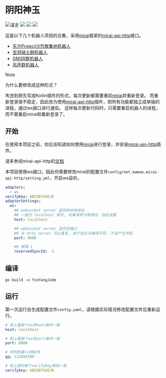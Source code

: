 # 阴阳神玉

![](https://img.shields.io/github/languages/top/CuteReimu/YinYangJade "语言")
[![](https://img.shields.io/github/actions/workflow/status/CuteReimu/YinYangJade/golangci-lint.yml?branch=master)](https://github.com/CuteReimu/YinYangJade/actions/workflows/golangci-lint.yml "代码分析")
[![](https://img.shields.io/github/contributors/CuteReimu/YinYangJade)](https://github.com/CuteReimu/YinYangJade/graphs/contributors "贡献者")
[![](https://img.shields.io/github/license/CuteReimu/YinYangJade)](https://github.com/CuteReimu/YinYangJade/blob/master/LICENSE "许可协议")

这是以下几个机器人项目的合集，采用[mirai](https://github.com/mamoe/mirai)框架的[mirai-api-http](https://github.com/project-mirai/mirai-api-http)接口。

- [东方Project沙包聚集地机器人](tfcc)
- [空洞骑士群机器人](https://github.com/CuteReimu/hollow-knight-speedrun-bot)
- [GMSR群机器人](maplebot)
- [风声群机器人](fengsheng)

> [!NOTE]
> 为什么要修改成这种形式？
> 
> 考虑到原先写成Kotlin插件的形式，每次更新都需要重启[mirai](https://github.com/mamoe/mirai)并重新登录。
> 而重新登录很不稳定，因此改为使用[mirai-api-http](https://github.com/project-mirai/mirai-api-http)插件，把所有功能都独立成单独的进程，通过ws接口进行通信。
> 这样每次更新代码时，只需要重启机器人的进程，而不需重启mirai和重新登录了。

## 开始

在使用本项目之前，你应该知道如何使用[mirai](https://github.com/mamoe/mirai)进行登录，并安装[mirai-api-http](https://github.com/project-mirai/mirai-api-http)插件。

请多参阅mirai-api-http的[文档](https://docs.mirai.mamoe.net/mirai-api-http/api/API.html)

本项目使用ws接口，因此你需要修改mirai的配置文件`config/net.mamoe.mirai-api-http/setting.yml`，开启ws监听。

```yaml
adapters:
  - ws
verifyKey: ABCDEFGHIJK
adapterSettings:
  ws:
    ## websocket server 监听的本地地址
    ## 一般为 localhost 即可, 如果多网卡等情况，自定设置
    host: localhost

    ## websocket server 监听的端口
    ## 与 http server 可以重复, 由于协议与路径不同, 不会产生冲突
    port: 8080

    ## 就填-1
    reservedSyncId: -1
```

## 编译

```shell
go build -o YinYangJade
```

## 运行

第一次运行会生成配置文件`config.yaml`，请根据实际情况修改配置文件后重新运行。

```yml
# 和上面那个ws的host保持一致
host: localhost

# 和上面那个ws的port保持一致
port: 8080

# 你的机器人的QQ号
qq: 123456789

# 和上面的那个verifyKey保持一致
verifykey: ABCDEFGHIJK
```

